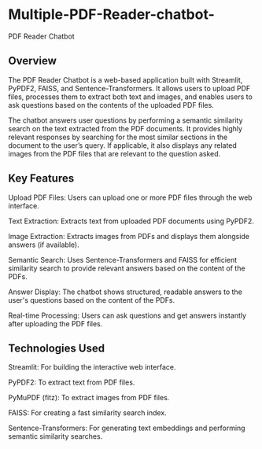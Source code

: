 # Multiple-PDF-Reader-chatbot-
PDF Reader Chatbot
## Overview
The PDF Reader Chatbot is a web-based application built with Streamlit, PyPDF2, FAISS, and Sentence-Transformers. It allows users to upload PDF files, processes them to extract both text and images, and enables users to ask questions based on the contents of the uploaded PDF files.

The chatbot answers user questions by performing a semantic similarity search on the text extracted from the PDF documents. It provides highly relevant responses by searching for the most similar sections in the document to the user’s query. If applicable, it also displays any related images from the PDF files that are relevant to the question asked.

## Key Features
Upload PDF Files: Users can upload one or more PDF files through the web interface.

Text Extraction: Extracts text from uploaded PDF documents using PyPDF2.

Image Extraction: Extracts images from PDFs and displays them alongside answers (if available).

Semantic Search: Uses Sentence-Transformers and FAISS for efficient similarity search to provide relevant answers based on the content of the PDFs.

Answer Display: The chatbot shows structured, readable answers to the user's questions based on the content of the PDFs.

Real-time Processing: Users can ask questions and get answers instantly after uploading the PDF files.

## Technologies Used
Streamlit: For building the interactive web interface.

PyPDF2: To extract text from PDF files.

PyMuPDF (fitz): To extract images from PDF files.

FAISS: For creating a fast similarity search index.

Sentence-Transformers: For generating text embeddings and performing semantic similarity searches.

